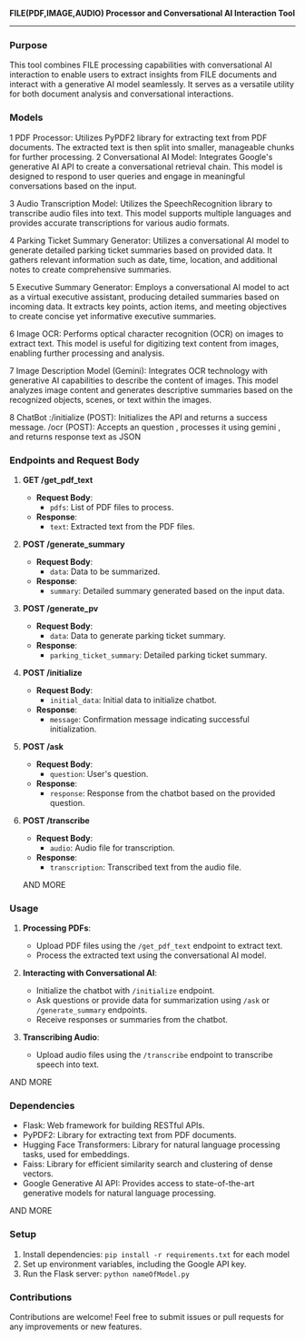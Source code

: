 **FILE(PDF,IMAGE,AUDIO) Processor and Conversational AI Interaction Tool**

---

### Purpose
This tool combines FILE processing capabilities with conversational AI interaction to enable users to extract insights from FILE documents and interact with a generative AI model seamlessly. It serves as a versatile utility for both document analysis and conversational interactions.
### Models

1 PDF Processor: Utilizes PyPDF2 library for extracting text from PDF documents. The extracted text is then split into smaller, manageable chunks for further processing.
2 Conversational AI Model: Integrates Google's generative AI API to create a conversational retrieval chain. This model is designed to respond to user queries and engage in meaningful conversations based on the input.

3 Audio Transcription Model: Utilizes the SpeechRecognition library to transcribe audio files into text. This model supports multiple languages and provides accurate transcriptions for various audio formats.

4 Parking Ticket Summary Generator: Utilizes a conversational AI model to generate detailed parking ticket summaries based on provided data. It gathers relevant information such as date, time, location, and additional notes to create comprehensive summaries.

5 Executive Summary Generator: Employs a conversational AI model to act as a virtual executive assistant, producing detailed summaries based on incoming data. It extracts key points, action items, and meeting objectives to create concise yet informative executive summaries.

6 Image OCR: Performs optical character recognition (OCR) on images to extract text. This model is useful for digitizing text content from images, enabling further processing and analysis.

7 Image Description Model (Gemini): Integrates OCR technology with generative AI capabilities to describe the content of images. This model analyzes image content and generates descriptive summaries based on the recognized objects, scenes, or text within the images.

8 ChatBot :/initialize (POST): Initializes the API and returns a success message.
/ocr (POST): Accepts an question , processes it using gemini , and returns response text as JSON

### Endpoints and Request Body

1. **GET /get_pdf_text**
   - **Request Body**: 
     - `pdfs`: List of PDF files to process.
   - **Response**: 
     - `text`: Extracted text from the PDF files.

2. **POST /generate_summary**
   - **Request Body**: 
     - `data`: Data to be summarized.
   - **Response**: 
     - `summary`: Detailed summary generated based on the input data.

3. **POST /generate_pv**
   - **Request Body**: 
     - `data`: Data to generate parking ticket summary.
   - **Response**: 
     - `parking_ticket_summary`: Detailed parking ticket summary.

4. **POST /initialize**
   - **Request Body**: 
     - `initial_data`: Initial data to initialize chatbot.
   - **Response**: 
     - `message`: Confirmation message indicating successful initialization.

5. **POST /ask**
   - **Request Body**: 
     - `question`: User's question.
   - **Response**: 
     - `response`: Response from the chatbot based on the provided question.

6. **POST /transcribe**
   - **Request Body**: 
     - `audio`: Audio file for transcription.
   - **Response**: 
     - `transcription`: Transcribed text from the audio file.
    
    AND MORE

### Usage
1. **Processing PDFs**:
   - Upload PDF files using the `/get_pdf_text` endpoint to extract text.
   - Process the extracted text using the conversational AI model.

2. **Interacting with Conversational AI**:
   - Initialize the chatbot with `/initialize` endpoint.
   - Ask questions or provide data for summarization using `/ask` or `/generate_summary` endpoints.
   - Receive responses or summaries from the chatbot.

3. **Transcribing Audio**:
   - Upload audio files using the `/transcribe` endpoint to transcribe speech into text.

AND MORE 

### Dependencies
- Flask: Web framework for building RESTful APIs.
- PyPDF2: Library for extracting text from PDF documents.
- Hugging Face Transformers: Library for natural language processing tasks, used for embeddings.
- Faiss: Library for efficient similarity search and clustering of dense vectors.
- Google Generative AI API: Provides access to state-of-the-art generative models for natural language processing.
  
AND MORE

### Setup
1. Install dependencies: `pip install -r requirements.txt` for each model 
2. Set up environment variables, including the Google API key.
3. Run the Flask server: `python nameOfModel.py`

### Contributions
Contributions are welcome! Feel free to submit issues or pull requests for any improvements or new features.
